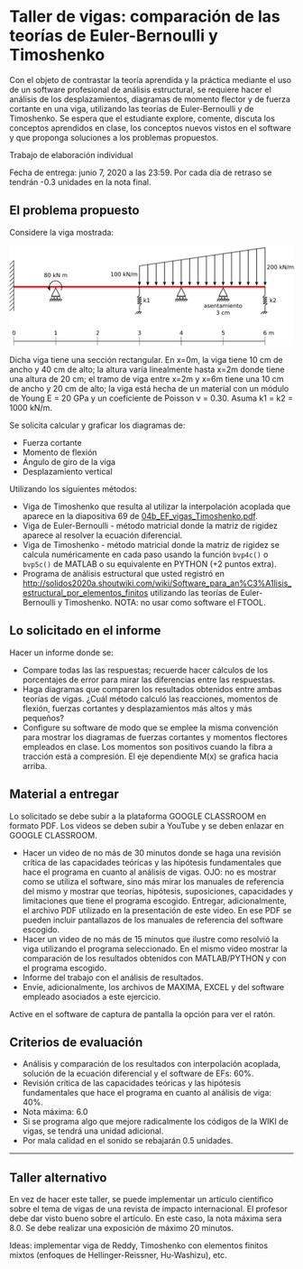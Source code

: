 # Taller de vigas: comparación de las teorías de Euler-Bernoulli y Timoshenko

Con el objeto de contrastar la teoría aprendida y la práctica mediante el uso de un software profesional de análisis estructural, se requiere hacer el análisis de los desplazamientos, diagramas de momento flector y de fuerza cortante en una viga, utilizando las teorías de Euler-Bernoulli y de Timoshenko. Se espera que el estudiante explore, comente, discuta los conceptos aprendidos en clase, los conceptos nuevos vistos en el software y que proponga soluciones a los problemas propuestos.

Trabajo de elaboración individual

Fecha de entrega: junio 7, 2020 a las 23:59. Por cada día de retraso se tendrán -0.3 unidades en la nota final.



## El problema propuesto
Considere la viga mostrada:

<img src="figs/viga_2020a_sin_rotula.svg"/>

Dicha viga tiene una sección rectangular. En x=0m, la viga tiene 10 cm de ancho y 40 cm de alto; la altura varía linealmente hasta x=2m donde tiene una altura de 20 cm; el tramo de viga entre x=2m y x=6m tiene una 10 cm de ancho y 20 cm de alto; la viga está hecha de un material con un módulo de Young E = 20 GPa y un coeficiente de Poisson ν = 0.30. Asuma k1 = k2 = 1000 kN/m.

Se solicita calcular y graficar los diagramas de:
* Fuerza cortante
* Momento de flexión
* Ángulo de giro de la viga
* Desplazamiento vertical

Utilizando los siguientes métodos:
<!---
* Viga de Euler-Bernoulli (solución exacta).
--->
* Viga de Timoshenko que resulta al utilizar la interpolación acoplada que aparece en la diapositiva 69 de [04b_EF_vigas_Timoshenko.pdf](../../diapositivas/04b_EF_vigas_Timoshenko.pdf).
* Viga de Euler-Bernoulli - método matricial donde la matriz de rigidez aparece al resolver la ecuación diferencial.
* Viga de Timoshenko - método matricial donde la matriz de rigidez se calcula numéricamente en cada paso usando la función `bvp4c()` o `bvp5c()` de MATLAB o su equivalente en PYTHON (+2 puntos extra).
* Programa de análisis estructural que usted registró en http://solidos2020a.shoutwiki.com/wiki/Software_para_an%C3%A1lisis_estructural_por_elementos_finitos utilizando las teorías de Euler-Bernoulli y Timoshenko. NOTA: no usar como software el FTOOL.



## Lo solicitado en el informe
Hacer un informe donde se:
* Compare todas las las respuestas; recuerde hacer cálculos de los porcentajes de error para mirar las diferencias entre las respuestas. 
* Haga diagramas que comparen los resultados obtenidos entre ambas teorías de vigas. ¿Cuál método calculó las reacciones, momentos de flexión, fuerzas cortantes y desplazamientos más altos y más pequeños? 
* Configure su software de modo que se emplee la misma convención para mostrar los diagramas de fuerzas cortantes y momentos flectores empleados en clase. Los momentos son positivos cuando la fibra a tracción está a compresión. El eje dependiente M(x) se grafica hacia arriba.



## Material a entregar
Lo solicitado se debe subir a la plataforma GOOGLE CLASSROOM en formato PDF. Los videos se deben subir a YouTube y se deben enlazar en GOOGLE CLASSROOM.

* Hacer un video de no más de 30 minutos donde se haga una revisión crítica de las capacidades teóricas y las hipótesis fundamentales que hace el programa en cuanto al análisis de vigas. OJO: no es mostrar como se utiliza el software, sino más mirar los manuales de referencia del mismo y mostrar que teorías, hipótesis, suposiciones, capacidades y limitaciones que tiene el programa escogido. Entregar, adicionalmente, el archivo PDF utilizado en la presentación de este video. En ese PDF se pueden incluir pantallazos de los manuales de referencia del software escogido.
* Hacer un video de no más de 15 minutos que ilustre como resolvió la viga utilizando el programa seleccionado. En el mismo video mostrar la comparación de los resultados obtenidos con MATLAB/PYTHON y con el programa escogido. 
* Informe del trabajo con el análisis de resultados.
* Envíe, adicionalmente, los archivos de MAXIMA, EXCEL y del software empleado asociados a este ejercicio.

Active en el software de captura de pantalla la opción para ver el ratón.



## Criterios de evaluación
* Análisis y comparación de los resultados con interpolación acoplada, solución de la ecuación diferencial y el software de EFs: 60%.
* Revisión crítica de las capacidades teóricas y las hipótesis fundamentales que hace el programa en cuanto al análisis de viga: 40%.
* Nota máxima: 6.0
* Si se programa algo que mejore radicalmente los códigos de la WIKI de vigas, se tendrá una unidad adicional.
* Por mala calidad en el sonido se rebajarán 0.5 unidades.

---

## Taller alternativo

En vez de hacer este taller, se puede implementar un artículo científico sobre el tema de vigas de una revista de impacto internacional. El profesor debe dar visto bueno sobre el artículo. En este caso, la nota máxima sera 8.0. Se debe realizar una exposición de máximo 20 minutos.

Ideas: implementar viga de Reddy, Timoshenko con elementos finitos mixtos (enfoques de Hellinger-Reissner, Hu-Washizu), etc.
